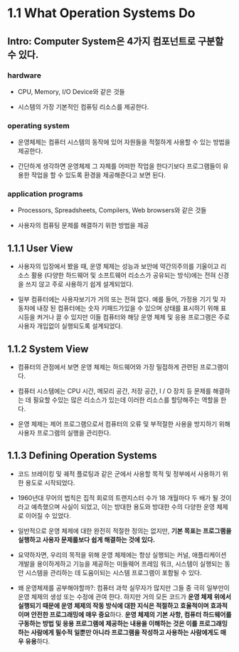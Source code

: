 # 1.1 What Operation Systems Do

## Intro: Computer System은 4가지 컴포넌트로 구분할 수 있다.

### hardware

- CPU, Memory, I/O Device와 같은 것들

- 시스템의 가장 기본적인 컴퓨팅 리소스를 제공한다.

### operating system

- 운영체제는 컴퓨터 시스템의 동작에 있어 자원들을 적절하게 사용할 수 있는 방법을 제공한다.

- 간단하게 생각하면 운영체제 그 자체를 어떠한 작업을 한다기보다 프로그램들이 유용한 작업을 할 수 있도록 환경을 제공해준다고 보면 된다.

### application programs

- Processors, Spreadsheets, Compilers, Web browsers와 같은 것들

- 사용자의 컴퓨팅 문제를 해결하기 위한 방법을 제공

## 1.1.1 User View

- 사용자의 입장에서 봤을 때, 운영 체제는 성능과 보안에 약간의주의를 기울이고 리소스 활용 (다양한 하드웨어 및 소프트웨어 리소스가 공유되는 방식)에는 전혀 신경을 쓰지 않고 주로 사용하기 쉽게 설계되었다.

- 일부 컴퓨터에는 사용자보기가 거의 또는 전혀 없다. 예를 들어, 가정용 기기 및 자동차에 내장 된 컴퓨터에는 숫자 키패드가있을 수 있으며 상태를 표시하기 위해 표시등을 켜거나 끌 수 있지만 이들 컴퓨터와 해당 운영 체제 및 응용 프로그램은 주로 사용자 개입없이 실행되도록 설계되었다.

## 1.1.2 System View

- 컴퓨터의 관점에서 보면 운영 체제는 하드웨어와 가장 밀접하게 관련된 프로그램이다.

- 컴퓨터 시스템에는 CPU 시간, 메모리 공간, 저장 공간, I / O 장치 등 문제를 해결하는 데 필요할 수있는 많은 리소스가 있는데 이러한 리소스를 할당해주는 역할을 한다.

- 운영 체제는 제어 프로그램으로서 컴퓨터의 오류 및 부적절한 사용을 방지하기 위해 사용자 프로그램의 실행을 관리한다.

## 1.1.3 Defining Operation Systems

- 코드 브레이킹 및 궤적 플로팅과 같은 군에서 사용할 목적 및 정부에서 사용하기 위한 용도로 시작되었다.

- 1960년대 무어의 법칙은 집적 회로의 트랜지스터 수가 18 개월마다 두 배가 될 것이라고 예측했으며 사실이 되었고, 이는 방대한 용도와 방대한 수의 다양한 운영 체제로 이어질 수 있었다.

- 일반적으로 운영 체제에 대한 완전히 적절한 정의는 없지만, **기본 목표는 프로그램을 실행하고 사용자 문제를보다 쉽게 ​​해결하는 것에 있다.**

- 요약하자면, 우리의 목적을 위해 운영 체제에는 항상 실행되는 커널, 애플리케이션 개발을 용이하게하고 기능을 제공하는 미들웨어 프레임 워크, 시스템이 실행되는 동안 시스템을 관리하는 데 도움이되는 시스템 프로그램이 포함될 수 있다.

- 왜 운영체제를 공부해야할까?: 컴퓨터 과학 실무자가 많지만 그들 중 극히 일부만이 운영 체제의 생성 또는 수정에 관여 한다. 하지만 거의 모든 코드가 **운영 체제 위에서 실행되기 때문에 운영 체제의 작동 방식에 대한 지식은 적절하고 효율적이며 효과적이며 안전한 프로그래밍에 매우 중요**하다. **운영 체제의 기본 사항, 컴퓨터 하드웨어를 구동하는 방법 및 응용 프로그램에 제공하는 내용을 이해하는 것은 이를 프로그래밍하는 사람에게 필수적 일뿐만 아니라 프로그램을 작성하고 사용하는 사람에게도 매우 유용**하다.